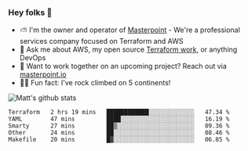 

### Hey folks 👋

- ⛅️ I'm the owner and operator of [Masterpoint](https://masterpoint.io) - We're a professional services company focused on Terraform and AWS
- 💬 Ask me about AWS, my open source [Terraform work](https://github.com/masterpointio?q=terraform&type=&language=hcl), or anything DevOps
- 🔨 Want to work together on an upcoming project? Reach out via [masterpoint.io](https://masterpoint.io)
- 🧗‍♂️ Fun fact: I've rock climbed on 5 continents! 


![Matt's github stats](https://github-readme-stats.vercel.app/api?username=Gowiem&count_private=true&theme=cobalt&show_icons=true)

<!--START_SECTION:waka-->
```text
Terraform   2 hrs 19 mins   ████████████░░░░░░░░░░░░░   47.34 % 
YAML        47 mins         ████░░░░░░░░░░░░░░░░░░░░░   16.19 % 
Smarty      27 mins         ██▒░░░░░░░░░░░░░░░░░░░░░░   09.36 % 
Other       24 mins         ██░░░░░░░░░░░░░░░░░░░░░░░   08.46 % 
Makefile    20 mins         █▓░░░░░░░░░░░░░░░░░░░░░░░   06.85 % 
```
<!--END_SECTION:waka-->
